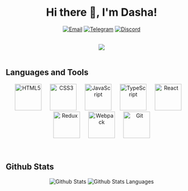 # <div align="center">Hi there 👋, I'm Dasha!</div>  

<div align="center">  

  [![Email](https://img.shields.io/badge/darija.bakanova@gmail.com-f3f3f3?style=for-the-badge&logo=gmail)](mailto:darija.bakanova@gmail.com) 
  [![Telegram](https://img.shields.io/badge/@darijab-2CA5E0?style=for-the-badge&logo=telegram&logoColor=white)](https://t.me/darijab)
  [![Discord](https://img.shields.io/badge/dari_%238806-7289DA?style=for-the-badge&logo=discord&logoColor=white)](https://discordapp.com/users/883633050943119391) 
 
</div>
<br/>  
 
<div align="center">
  <img src="https://media.giphy.com/media/1UtXFviZF2FqD9pKx7/giphy.gif" align="center" />
</div>  
<br/>  

## Languages and Tools

<div align="center"> 
  
  [<img height="70px" src="https://cdn.jsdelivr.net/gh/devicons/devicon/icons/html5/html5-original-wordmark.svg" alt="HTML5" alt="HTML5"/>][html5]
    &emsp; 
  [<img height="70px" src="https://cdn.jsdelivr.net/gh/devicons/devicon/icons/css3/css3-original-wordmark.svg" alt="CSS3"/>][css3]
    &emsp; 
  [<img height="70px" src="https://cdn.jsdelivr.net/gh/devicons/devicon/icons/javascript/javascript-original.svg" alt="JavaScript"/>][javascript]
    &emsp; 
  [<img height="70px" src="https://cdn.jsdelivr.net/gh/devicons/devicon/icons/typescript/typescript-original.svg" alt="TypeScript" />][typescript]
    &emsp; 
  [<img height="70px" src="https://cdn.jsdelivr.net/gh/devicons/devicon/icons/react/react-original-wordmark.svg" alt="React" />][react]
    &emsp; 
  [<img height="70px" src="https://cdn.jsdelivr.net/gh/devicons/devicon/icons/redux/redux-original.svg" alt="Redux" />][redux]
    &emsp; 
  [<img height="70px" src="https://cdn.jsdelivr.net/gh/devicons/devicon/icons/webpack/webpack-original.svg" alt="Webpack"/>][webpack]
    &emsp;
  [<img height="70px" src="https://cdn.jsdelivr.net/gh/devicons/devicon/icons/git/git-original.svg" alt="Git"/>][git]
  
</div>
<br/>  


## Github Stats  

<div align="center">
  <img align=top src="https://github-readme-stats.vercel.app/api?username=dariija&show_icons=true&count_private=true&hide_border=true&title_color=444e59&icon_color=f05237" alt="Github Stats"/>
  <img align=top src="https://github-readme-stats.vercel.app/api/top-langs/?username=dariija&hide_border=true&layout=compact&title_color=444e59"  alt="Github Stats Languages"/>
<div>
<br />

 
[html5]: https://www.w3.org/html/
[css3]: https://www.w3.org/Style/CSS/
[javascript]: https://www.javascript.com/
[typescript]: https://www.typescriptlang.org/
[react]: https://reactjs.org/
[redux]: https://redux.js.org/
[webpack]: https://webpack.js.org/
[git]: https://git-scm.com/
